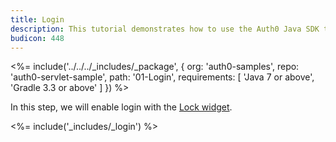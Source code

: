 ```yaml
---
title: Login
description: This tutorial demonstrates how to use the Auth0 Java SDK to add authentication to your web app
budicon: 448
---
```


<%= include('../../../_includes/_package', {
  org: 'auth0-samples',
  repo: 'auth0-servlet-sample',
  path: '01-Login',
  requirements: [
    'Java 7 or above',
    'Gradle 3.3 or above'
  ]
}) %>

In this step, we will enable login with the [Lock widget](/libraries/lock).

<%= include('_includes/_login') %>
